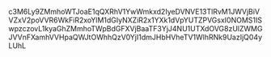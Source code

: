 c3M6Ly9ZMmhoWTJoaE1qQXRhV1YwWmkxd2IyeDVNVE13TlRvM1JWVjBiVVZxV2poVVR6WkFiR2xoYlM1dGIyNXZiR2x1YXk1dVpYUTZPVGsxI0NOMS1ISwpzczovL1kyaGhZMmhoTWpBdGFXVjBaaTF3YjJ4NU1UTXdOVG8zUlZWMGJVVnFXamhVVHpaQWJtOWhhQzV0YjI1dmJHbHVheTV1WlhRNk9UazIjQ04yLUhL
